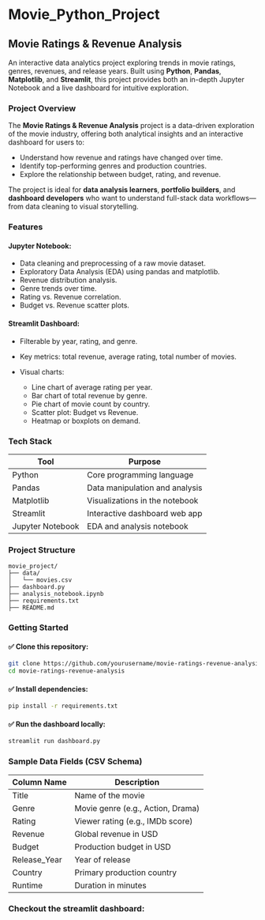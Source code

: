 # Movie_Python_Project


## Movie Ratings & Revenue Analysis

An interactive data analytics project exploring trends in movie ratings, genres, revenues, and release years. Built using **Python**, **Pandas**, **Matplotlib**, and **Streamlit**, this project provides both an in-depth Jupyter Notebook and a live dashboard for intuitive exploration.


### Project Overview

The **Movie Ratings & Revenue Analysis** project is a data-driven exploration of the movie industry, offering both analytical insights and an interactive dashboard for users to:

* Understand how revenue and ratings have changed over time.
* Identify top-performing genres and production countries.
* Explore the relationship between budget, rating, and revenue.

The project is ideal for **data analysis learners**, **portfolio builders**, and **dashboard developers** who want to understand full-stack data workflows—from data cleaning to visual storytelling.



### Features

#### Jupyter Notebook:

* Data cleaning and preprocessing of a raw movie dataset.
* Exploratory Data Analysis (EDA) using pandas and matplotlib.
* Revenue distribution analysis.
* Genre trends over time.
* Rating vs. Revenue correlation.
* Budget vs. Revenue scatter plots.

#### Streamlit Dashboard:

* Filterable by year, rating, and genre.
* Key metrics: total revenue, average rating, total number of movies.
* Visual charts:

  * Line chart of average rating per year.
  * Bar chart of total revenue by genre.
  * Pie chart of movie count by country.
  * Scatter plot: Budget vs Revenue.
  * Heatmap or boxplots on demand.



### Tech Stack

| Tool             | Purpose                        |
| ---------------- | ------------------------------ |
| Python           | Core programming language      |
| Pandas           | Data manipulation and analysis |
| Matplotlib       | Visualizations in the notebook |
| Streamlit        | Interactive dashboard web app  |
| Jupyter Notebook | EDA and analysis notebook      |



### Project Structure
```
movie_project/
├── data/
│   └── movies.csv
├── dashboard.py
├── analysis_notebook.ipynb
├── requirements.txt
├── README.md
```



### Getting Started

#### ✅ Clone this repository:

```bash
git clone https://github.com/yourusername/movie-ratings-revenue-analysis.git
cd movie-ratings-revenue-analysis
```

#### ✅ Install dependencies:

```bash
pip install -r requirements.txt
```

#### ✅ Run the dashboard locally:

```bash
streamlit run dashboard.py
```



### Sample Data Fields (CSV Schema)

| Column Name   | Description                       |
| ------------- | --------------------------------- |
| Title         | Name of the movie                 |
| Genre         | Movie genre (e.g., Action, Drama) |
| Rating        | Viewer rating (e.g., IMDb score)  |
| Revenue       | Global revenue in USD             |
| Budget        | Production budget in USD          |
| Release\_Year | Year of release                   |
| Country       | Primary production country        |
| Runtime       | Duration in minutes               |


### Checkout the streamlit dashboard:





